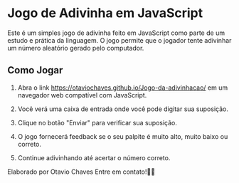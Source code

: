 # Jogo de Adivinha em JavaScript

Este é um simples jogo de adivinha feito em JavaScript como parte de um estudo e prática da linguagem. O jogo permite que o jogador tente adivinhar um número aleatório gerado pelo computador.

## Como Jogar

1. Abra o link https://otaviochaves.github.io/Jogo-da-adivinhacao/ em um navegador web compatível com JavaScript.

2. Você verá uma caixa de entrada onde você pode digitar sua suposição.

3. Clique no botão "Enviar" para verificar sua suposição.

4. O jogo fornecerá feedback se o seu palpite é muito alto, muito baixo ou correto.

5. Continue adivinhando até acertar o número correto.

Elaborado por Otavio Chaves
Entre em contato!👋🏾
